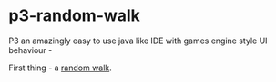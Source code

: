 # p3-random-walk
P3 an amazingly easy to use java like IDE with games engine style UI behaviour - 

First thing - a [random walk](images/P3-Random_walk.png).

